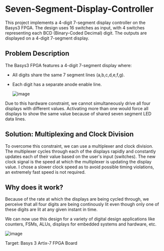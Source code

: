 # Seven-Segment-Display-Controller
This project implements a 4-digit 7-segment display controller on the Basys3 FPGA. 
The design uses 16 switches as input, with 4 switches representing each BCD (Binary-Coded Decimal) digit. 
The outputs are displayed on a 4-digit 7-segment display.

## Problem Description
The Basys3 FPGA features a 4-digit 7-segment display where:
- All digits share the same 7 segment lines (a,b,c,d,e,f,g).
- Each digit has a separate anode enable line.

  ![image](https://github.com/user-attachments/assets/fa53928e-494b-441e-b9e3-30f2fe40dbb6)
  
Due to this hardware constraint, we cannot simultaneously drive all four displays with different values.
Activating more than one would force all displays to show the same value because of shared seven segment LED data lines.

## Solution: Multiplexing and Clock Division
To overcome this constraint, we can use a multiplexer and clock division. The multiplexer cycles through each of the displays rapidly
and constantly updates each of their value based on the user's input (switches). The new clock signal is the speed at which the multiplexer
is updating the display value. I chose a slower clock speed as to avoid possible timing violations, an extremely fast speed is not required.

## Why does it work?
Because of the rate at which the displays are being cycled through, we perceive that all four digits are being continously lit even 
though only one of these digits are lit at any given instant in time.

We can now use this design for a variety of digital design applications like counters, FSMs, ALUs, displays for embedded systems and hardware, etc.

![image](https://github.com/user-attachments/assets/a253a8ff-b8c6-411d-b874-01e50091c6bf)

Target: Basys 3 Artix-7 FPGA Board

